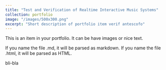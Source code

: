 ```yaml
---
title: "Test and Verification of Realtime Interactive Music Systems"
collection: portfolio
image: "/images/500x300.png"
excerpt: "Short description of portfolio item verif antescofo"
---
```


This is an item in your portfolio. It can be have images or nice text. 

If you name the file .md, it will be parsed as markdown. If you name the file .html, it will be parsed as HTML. 

bli-bla